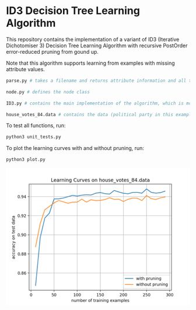 # ID3 Decision Tree Learning Algorithm

This repository contains the implementation of a variant of ID3 (Iterative Dichotomiser 3) Decision Tree Learning Algorithm with recursive PostOrder error-reduced pruning from gound up.

Note that this algorithm supports learning from examples with missing attribute values.

```python
parse.py # takes a filename and returns attribute information and all the data in array of dictionaries
```

```python
node.py # defines the node class
```

```python
ID3.py # contains the main implementation of the algorithm, which is modularized for better readability
```

```python
house_votes_84.data # contains the data (political party in this example) used
```

To test all functions, run:
```python
python3 unit_tests.py
```

To plot the learning curves with and without pruning, run:
```python
python3 plot.py
```

![alt_text](https://github.com/Albert-Z-Guo/ID3-Decision-Tree-Learning-Algorithm/blob/master/Learning%20Curves.png)
